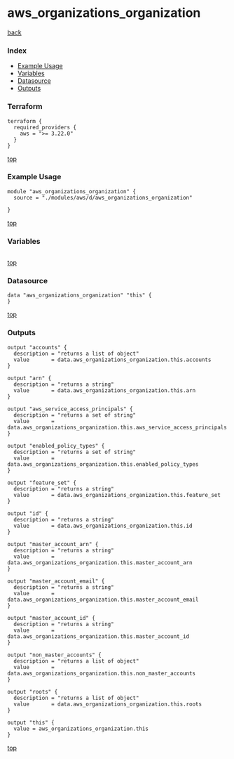 # aws_organizations_organization

[back](../aws.md)

### Index

- [Example Usage](#example-usage)
- [Variables](#variables)
- [Datasource](#datasource)
- [Outputs](#outputs)

### Terraform

```hcl
terraform {
  required_providers {
    aws = ">= 3.22.0"
  }
}
```

[top](#index)

### Example Usage

```hcl
module "aws_organizations_organization" {
  source = "./modules/aws/d/aws_organizations_organization"

}
```

[top](#index)

### Variables

```hcl
```

[top](#index)

### Datasource

```hcl
data "aws_organizations_organization" "this" {
}
```

[top](#index)

### Outputs

```hcl
output "accounts" {
  description = "returns a list of object"
  value       = data.aws_organizations_organization.this.accounts
}

output "arn" {
  description = "returns a string"
  value       = data.aws_organizations_organization.this.arn
}

output "aws_service_access_principals" {
  description = "returns a set of string"
  value       = data.aws_organizations_organization.this.aws_service_access_principals
}

output "enabled_policy_types" {
  description = "returns a set of string"
  value       = data.aws_organizations_organization.this.enabled_policy_types
}

output "feature_set" {
  description = "returns a string"
  value       = data.aws_organizations_organization.this.feature_set
}

output "id" {
  description = "returns a string"
  value       = data.aws_organizations_organization.this.id
}

output "master_account_arn" {
  description = "returns a string"
  value       = data.aws_organizations_organization.this.master_account_arn
}

output "master_account_email" {
  description = "returns a string"
  value       = data.aws_organizations_organization.this.master_account_email
}

output "master_account_id" {
  description = "returns a string"
  value       = data.aws_organizations_organization.this.master_account_id
}

output "non_master_accounts" {
  description = "returns a list of object"
  value       = data.aws_organizations_organization.this.non_master_accounts
}

output "roots" {
  description = "returns a list of object"
  value       = data.aws_organizations_organization.this.roots
}

output "this" {
  value = aws_organizations_organization.this
}
```

[top](#index)